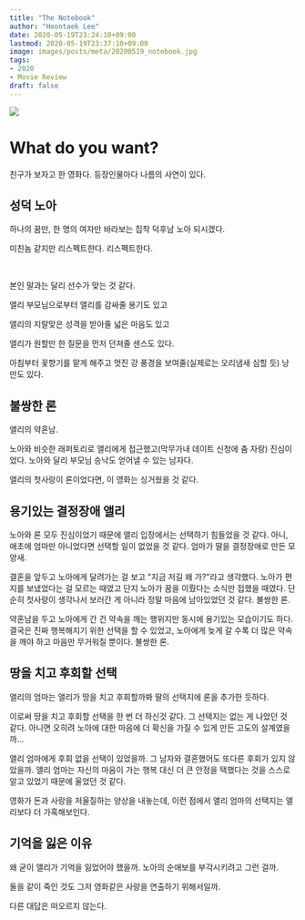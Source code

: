 ```yaml
---
title: "The Notebook"
author: "Hoontaek Lee"
date: 2020-05-19T23:24:10+09:00
lastmod: 2020-05-19T23:37:10+09:00
image: images/posts/meta/20200519_notebook.jpg
tags:
- 2020
- Movie Review
draft: false
---
```


<img src="https://i.pinimg.com/600x315/e0/f3/c8/e0f3c801c124d2b3b7c211194f47b9c1.jpg" style="zoom:100%;" />

# What do you want?

친구가 보자고 한 영화다.  등장인물마다 나름의 사연이 있다.

## 성덕 노아

하나의 꿈만, 한 명의 여자만 바라보는 집착 덕후남 노아 되시겠다.

미친놈 같지만 리스펙트한다. 리스펙트한다.

<br>

본인 말과는 달리 선수가 맞는 것 같다.

앨리 부모님으로부터 앨리를 감싸줄 용기도 있고

앨리의 지랄맞은 성격을 받아줄 넓은 마음도 있고

앨리가 원할만 한 질문을 먼저 던져줄 센스도 있다.

아침부터 꽃향기를 맡게 해주고 멋진 강 풍경을 보여줄(실제로는 오리냄새 심할 듯) 낭만도 있다.

## 불쌍한 론

앨리의 약혼남.

노아와 비슷한 래퍼토리로 앨리에게 접근했고(막무가내 데이트 신청에 춤 자랑) 진심이었다. 노아와 달리 부모님 승낙도 얻어낼 수 있는 남자다.

앨리의 첫사랑이 론이었다면, 이 영화는 싱거웠을 것 같다.

## 용기있는 결정장애 앨리

노아와 론 모두 진심이었기 때문에 앨리 입장에서는 선택하기 힘들었을 것 같다. 아니, 애초에 엄마만 아니었다면 선택할 일이 없었을 것 같다. 엄마가 딸을 결정장애로 만든 모양새.

결혼을 앞두고 노아에게 달려가는 걸 보고 "지금 저길 왜 가?"라고 생각했다. 노아가 편지를 보냈었다는 걸 모르는 때였고 단지 노아가 꿈을 이뤘다는 소식만 접했을 때였다. 단순히 첫사랑이 생각나서 보러간 게 아니라 정말 마음에 남아있었던 것 같다. 불쌍한 론.

약혼남을 두고 노아에게 간 건 약속을 깨는 행위지만 동시에 용기있는 모습이기도 하다. 결국은 진짜 행복해지기 위한 선택을 할 수 있었고, 노아에게 늦게 갈 수록 더 많은 약속을 깨야 하고 마음만 무거워질 뿐이다. 불쌍한 론.

## 땅을 치고 후회할 선택

앨리의 엄마는 앨리가 땅을 치고 후회할까봐 딸의 선택지에 론을 추가한 듯하다. 

이로써 땅을 치고 후회할 선택을 한 번 더 하신것 같다. 그 선택지는 없는 게 나았던 것 같다. 아니면 오히려 노아에 대한 마음에 더 확신을 가질 수 있게 만든 고도의 설계였을까...

앨리 엄마에게 후회 없을 선택이 있었을까. 그 남자와 결혼했어도 또다른 후회가 있지 않았을까. 앨리 엄마는 자신의 마음이 가는 행복 대신 더 큰 안정을 택했다는 것을 스스로 알고 있었기 때문에 울었던 것 같다.

영화가 돈과 사랑을 저울질하는 양상을 내놓는데, 이런 점에서 앨리 엄마의 선택지는 앨리보다 더 가혹해보인다.

## 기억을 잃은 이유

왜 굳이 앨리가 기억을 잃었어야 했을까. 노아의 순애보를 부각시키려고 그런 걸까.

둘을 같이 죽인 것도 그저 영화같은 사랑을 연출하기 위해서일까.

다른 대답은 떠오르지 않는다.